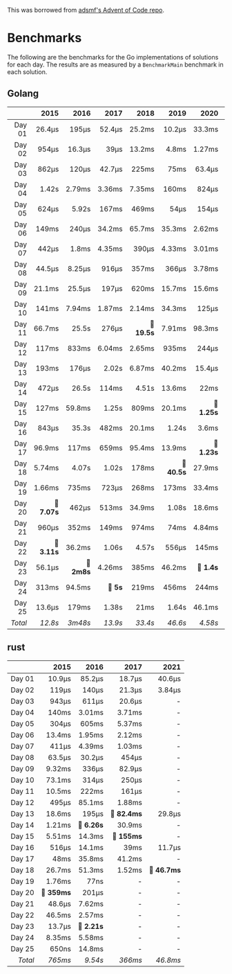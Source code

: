 This was borrowed from [adsmf's Advent of Code repo](https://github.com/adsmf/adventofcode/tree/master/benchmarks).

# Benchmarks
The following are the benchmarks for the Go implementations of solutions for each day. The results are as measured by a `BenchmarkMain` benchmark in each solution.

## Golang
 &nbsp;  | 2015 | 2016 | 2017 | 2018 | 2019 | 2020 | 2021
 ---:  | ---:  | ---:  | ---:  | ---:  | ---:  | ---:  | ---: 
Day 01 | 26.4µs | 195µs | 52.4µs | 25.2ms | 10.2µs | 33.3ms | 46.8µs
Day 02 | 954µs | 16.3µs | 39µs | 13.2ms | 4.8ms | 1.27ms | 694µs
Day 03 | 862µs | 120µs | 42.7µs | 225ms | 75ms | 63.4µs | 139µs
Day 04 | 1.42s | 2.79ms | 3.36ms | 7.35ms | 160ms | 824µs | 396µs
Day 05 | 624µs | 5.92s | 167ms | 469ms | 54µs | 154µs | 1.6ms
Day 06 | 149ms | 240µs | 34.2ms | 65.7ms | 35.3ms | 2.62ms | 190µs
Day 07 | 442µs | 1.8ms | 4.35ms | 390µs | 4.33ms | 3.01ms | 109µs
Day 08 | 44.5µs | 8.25µs | 916µs | 357ms | 366µs | 3.78ms | 821µs
Day 09 | 21.1ms | 25.5µs | 197µs | 620ms | 15.7ms | 15.6ms | 1.09ms
Day 10 | 141ms | 7.94ms | 1.87ms | 2.14ms | 34.3ms | 125µs | 60.7µs
Day 11 | 66.7ms | 25.5s | 276µs | **🔴 19.5s** | 7.91ms | 98.3ms | 848µs
Day 12 | 117ms | 833ms | 6.04ms | 2.65ms | 935ms | 244µs | 848µs
Day 13 | 193ms | 176µs | 2.02s | 6.87ms | 40.2ms | 15.4µs | 440µs
Day 14 | 472µs | 26.5s | 114ms | 4.51s | 13.6ms | 22ms | 466µs
Day 15 | 127ms | 59.8ms | 1.25s | 809ms | 20.1ms | **🔴 1.25s** | 365ms
Day 16 | 843µs | 35.3s | 482ms | 20.1ms | 1.24s | 3.6ms | 28.1µs
Day 17 | 96.9ms | 117ms | 659ms | 95.4ms | 13.9ms | **🔴 1.23s** | 2.6ms
Day 18 | 5.74ms | 4.07s | 1.02s | 178ms | **🔴 40.5s** | 27.9ms | 61.9ms
Day 19 | 1.66ms | 735ms | 723µs | 268ms | 173ms | 33.4ms | **🔴 4.91s**
Day 20 | **🔴 7.07s** | 462µs | 513ms | 34.9ms | 1.08s | 18.6ms | 33.9ms
Day 21 | 960µs | 352ms | 149ms | 974ms | 74ms | 4.84ms | -
Day 22 | **🔴 3.11s** | 36.2ms | 1.06s | 4.57s | 556µs | 145ms | -
Day 23 | 56.1µs | **🔴 2m8s** | 4.26ms | 385ms | 46.2ms | **🔴 1.4s** | -
Day 24 | 313ms | 94.5ms | **🔴 5s** | 219ms | 456ms | 244ms | -
Day 25 | 13.6µs | 179ms | 1.38s | 21ms | 1.64s | 46.1ms | -
*Total* | *12.8s* | *3m48s* | *13.9s* | *33.4s* | *46.6s* | *4.58s* | *5.38s*


## rust
 &nbsp;  | 2015 | 2016 | 2017 | 2021
 ---:  | ---:  | ---:  | ---:  | ---: 
Day 01 | 10.9µs | 85.2µs | 18.7µs | 40.6µs
Day 02 | 119µs | 140µs | 21.3µs | 3.84µs
Day 03 | 943µs | 611µs | 20.6µs | -
Day 04 | 140ms | 3.01ms | 3.71ms | -
Day 05 | 304µs | 605ms | 5.37ms | -
Day 06 | 13.4ms | 1.95ms | 2.12ms | -
Day 07 | 411µs | 4.39ms | 1.03ms | -
Day 08 | 63.5µs | 30.2µs | 454µs | -
Day 09 | 9.32ms | 336µs | 82.9µs | -
Day 10 | 73.1ms | 314µs | 250µs | -
Day 11 | 10.5ms | 222ms | 161µs | -
Day 12 | 495µs | 85.1ms | 1.88ms | -
Day 13 | 18.6ms | 195µs | **🔴 82.4ms** | 29.8µs
Day 14 | 1.21ms | **🔴 6.26s** | 30.9ms | -
Day 15 | 5.51ms | 14.3ms | **🔴 155ms** | -
Day 16 | 516µs | 14.1ms | 39ms | 11.7µs
Day 17 | 48ms | 35.8ms | 41.2ms | -
Day 18 | 26.7ms | 51.3ms | 1.52ms | **🔴 46.7ms**
Day 19 | 1.76ms | 77ns | - | -
Day 20 | **🔴 359ms** | 201µs | - | -
Day 21 | 48.6µs | 7.62ms | - | -
Day 22 | 46.5ms | 2.57ms | - | -
Day 23 | 13.7µs | **🔴 2.21s** | - | -
Day 24 | 8.35ms | 5.58ms | - | -
Day 25 | 650ns | 14.8ms | - | -
*Total* | *765ms* | *9.54s* | *366ms* | *46.8ms*

